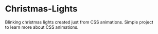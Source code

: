 # Christmas-Lights

Blinking christmas lights created just from CSS animations. Simple project to learn more about CSS animations.
